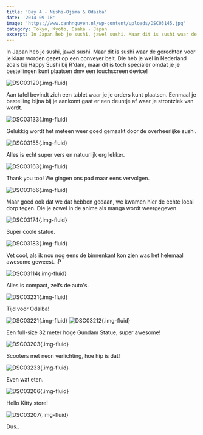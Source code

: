 ```yaml
---
title: 'Day 4 - Nishi-Ojima & Odaiba'
date: '2014-09-18'
image: 'https://www.danhnguyen.nl/wp-content/uploads/DSC03145.jpg'
category: Tokyo, Kyoto, Osaka - Japan
excerpt: In Japan heb je sushi, jawel sushi. Maar dit is sushi waar de gerechten voor je klaar worden gezet op een conveyer...
---
```


In Japan heb je sushi, jawel sushi. Maar dit is sushi waar de gerechten voor je klaar worden gezet op een conveyer belt. Die heb je wel in Nederland zoals bij Happy Sushi bij R'dam, maar dit is toch specialer omdat je je bestellingen kunt plaatsen dmv een touchscreen device!

![DSC03120](https://www.danhnguyen.nl/wp-content/uploads/DSC03120-1024x575.jpg){.img-fluid}

Aan tafel bevindt zich een tablet waar je je orders kunt plaatsen. Eenmaal je bestelling bijna bij je aankomt gaat er een deuntje af waar je strontziek van wordt.

![DSC03133](https://www.danhnguyen.nl/wp-content/uploads/DSC03133-1024x575.jpg){.img-fluid}

Gelukkig wordt het meteen weer goed gemaakt door de overheerlijke sushi.

![DSC03155](https://www.danhnguyen.nl/wp-content/uploads/DSC03155-1024x575.jpg){.img-fluid}

Alles is echt super vers en natuurlijk erg lekker.

![DSC03163](https://www.danhnguyen.nl/wp-content/uploads/DSC03163-1024x575.jpg){.img-fluid}

Thank you too! We gingen ons pad maar eens vervolgen.

![DSC03166](https://www.danhnguyen.nl/wp-content/uploads/DSC03166-1024x575.jpg){.img-fluid}

Maar goed ook dat we dat hebben gedaan, we kwamen hier de echte local dorp tegen. Die je zowel in de anime als manga wordt weergegeven.

![DSC03174](https://www.danhnguyen.nl/wp-content/uploads/DSC03174-1024x575.jpg){.img-fluid}

Super coole statue.

![DSC03183](https://www.danhnguyen.nl/wp-content/uploads/DSC03183-1024x575.jpg){.img-fluid}

Vet cool, als ik nou nog eens de binnenkant kon zien was het helemaal awesome geweest. :P

![DSC03114](https://www.danhnguyen.nl/wp-content/uploads/DSC03114-1024x575.jpg){.img-fluid}

Alles is compact, zelfs de auto's.

![DSC03231](https://www.danhnguyen.nl/wp-content/uploads/DSC03231-1024x575.jpg){.img-fluid}

Tijd voor Odaiba!

![DSC03221](https://www.danhnguyen.nl/wp-content/uploads/DSC03221-575x1024.jpg){.img-fluid} ![DSC03212](https://www.danhnguyen.nl/wp-content/uploads/DSC03212-575x1024.jpg){.img-fluid}

Een full-size 32 meter hoge Gundam Statue, super awesome!

![DSC03203](https://www.danhnguyen.nl/wp-content/uploads/DSC03203-1024x575.jpg){.img-fluid}

Scooters met neon verlichting, hoe hip is dat!

![DSC03233](https://www.danhnguyen.nl/wp-content/uploads/DSC03233-1024x575.jpg){.img-fluid}

Even wat eten.

![DSC03206](https://www.danhnguyen.nl/wp-content/uploads/DSC03206-1024x575.jpg){.img-fluid}

Hello Kitty store!

![DSC03207](https://www.danhnguyen.nl/wp-content/uploads/DSC03207-1024x575.jpg){.img-fluid}

Dus..
